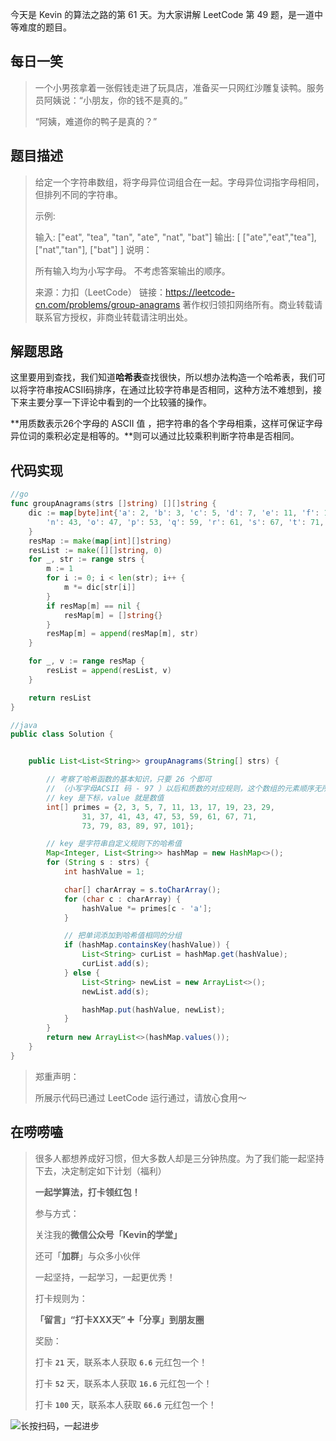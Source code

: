 今天是 Kevin 的算法之路的第 61 天。为大家讲解 LeetCode 第 49 题，是一道中等难度的题目。



## 每日一笑

> 一个小男孩拿着一张假钱走进了玩具店，准备买一只网红沙雕复读鸭。服务员阿姨说：“小朋友，你的钱不是真的。”
>
> “阿姨，难道你的鸭子是真的？”



## 题目描述

> 给定一个字符串数组，将字母异位词组合在一起。字母异位词指字母相同，但排列不同的字符串。
>
> 示例:
>
> 输入: ["eat", "tea", "tan", "ate", "nat", "bat"]
> 输出:
> [
>   ["ate","eat","tea"],
>   ["nat","tan"],
>   ["bat"]
> ]
> 说明：
>
> 所有输入均为小写字母。
> 不考虑答案输出的顺序。
>
> 来源：力扣（LeetCode）
> 链接：https://leetcode-cn.com/problems/group-anagrams
> 著作权归领扣网络所有。商业转载请联系官方授权，非商业转载请注明出处。



## 解题思路

这里要用到查找，我们知道**哈希表**查找很快，所以想办法构造一个哈希表，我们可以将字符串按ACSII码排序，在通过比较字符串是否相同，这种方法不难想到，接下来主要分享一下评论中看到的一个比较骚的操作。

**用质数表示26个字母的 ASCII 值 ，把字符串的各个字母相乘，这样可保证字母异位词的乘积必定是相等的。**则可以通过比较乘积判断字符串是否相同。



## 代码实现

```go
//go
func groupAnagrams(strs []string) [][]string {
	dic := map[byte]int{'a': 2, 'b': 3, 'c': 5, 'd': 7, 'e': 11, 'f': 13, 'g': 17, 'h': 19, 'i': 23, 'j': 29, 'k': 31, 'l': 37, 'm': 41,
		'n': 43, 'o': 47, 'p': 53, 'q': 59, 'r': 61, 's': 67, 't': 71, 'u': 73, 'v': 79, 'w': 83, 'x': 89, 'y': 97, 'z': 101,
	}
	resMap := make(map[int][]string)
	resList := make([][]string, 0)
	for _, str := range strs {
		m := 1
		for i := 0; i < len(str); i++ {
			m *= dic[str[i]]
		}
		if resMap[m] == nil {
			resMap[m] = []string{}
		}
		resMap[m] = append(resMap[m], str)
	}

	for _, v := range resMap {
		resList = append(resList, v)
	}

	return resList
}
```

```java
//java
public class Solution {


    public List<List<String>> groupAnagrams(String[] strs) {

        // 考察了哈希函数的基本知识，只要 26 个即可
        // （小写字母ACSII 码 - 97 ）以后和质数的对应规则，这个数组的元素顺序无所谓
        // key 是下标，value 就是数值
        int[] primes = {2, 3, 5, 7, 11, 13, 17, 19, 23, 29,
                31, 37, 41, 43, 47, 53, 59, 61, 67, 71,
                73, 79, 83, 89, 97, 101};

        // key 是字符串自定义规则下的哈希值
        Map<Integer, List<String>> hashMap = new HashMap<>();
        for (String s : strs) {
            int hashValue = 1;

            char[] charArray = s.toCharArray();
            for (char c : charArray) {
                hashValue *= primes[c - 'a'];
            }

            // 把单词添加到哈希值相同的分组
            if (hashMap.containsKey(hashValue)) {
                List<String> curList = hashMap.get(hashValue);
                curList.add(s);
            } else {
                List<String> newList = new ArrayList<>();
                newList.add(s);

                hashMap.put(hashValue, newList);
            }
        }
        return new ArrayList<>(hashMap.values());
    }
}
```







> 郑重声明：
>
> 所展示代码已通过 LeetCode 运行通过，请放心食用～



## 在唠唠嗑

> 很多人都想养成好习惯，但大多数人却是三分钟热度。为了我们能一起坚持下去，决定制定如下计划（福利）
>
> **一起学算法，打卡领红包！**
>
> 参与方式：
>
> 关注我的**微信公众号「Kevin的学堂」**
>
> 还可「**加群**」与众多小伙伴
>
> 一起坚持，一起学习，一起更优秀！
>
> 打卡规则为：
>
> **「留言」“打卡XXX天” ➕「分享」到朋友圈**
>
> 奖励：
>
> 打卡 **`21`** 天，联系本人获取 **`6.6`** 元红包一个！
>
> 打卡 **`52`** 天，联系本人获取 **`16.6`** 元红包一个！
>
> 打卡 **`100`** 天，联系本人获取 **`66.6`** 元红包一个！



![长按扫码，一起进步](http://wesub.ifree258.top/wesubQRCode-2.png)